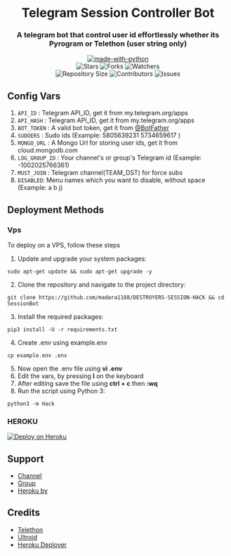 <h1 align= center>Telegram Session Controller Bot</h1>
<h3 align = center>A telegram bot that control user id effortlessly whether its Pyrogram or Telethon (user string only)</h3>
<p align="center">
<a href="https://python.org"><img src="http://forthebadge.com/images/badges/made-with-python.svg" alt="made-with-python"></a>
<br>
    <img src="https://img.shields.io/github/stars/madara1188/DESTROYERS-SESSION-HACK?style=for-the-badge" alt="Stars">
    <img src="https://img.shields.io/github/forks/madara1188/DESTROYERS-SESSION-HACK?style=for-the-badge" alt="Forks">
    <img src="https://img.shields.io/github/watchers/madara1188/DESTROYERS-SESSION-HACK?style=for-the-badge" alt="Watchers"> 
<br>
    <img src="https://img.shields.io/github/repo-size/madara1188/DESTROYERS-SESSION-HACK?style=for-the-badge" alt="Repository Size">
    <img src="https://img.shields.io/github/contributors/madara1188/DESTROYERS-SESSION-HACK?style=for-the-badge" alt="Contributors">
    <img src="https://img.shields.io/github/issues/madara1188/DESTROYERS-SESSION-HACK?style=for-the-badge" alt="Issues">
</p>

## Config Vars

1. `API_ID` : Telegram API_ID, get it from my.telegram.org/apps
2. `API_HASH` : Telegram API_ID, get it from my.telegram.org/apps
3. `BOT_TOKEN` : A valid bot token, get it from [@BotFather](https://t.me/BotFather)
4. `SUDOERS` : Sudo ids (Example: 5805639231 5734659617 )
5. `MONGO_URL` : A Mongo Url for storing user ids, get it from cloud.mongodb.com
6. `LOG_GROUP_ID` : Your channel's or group's Telegram id (Example: -1002025766361)
7. `MUST_JOIN` : Telegram channel(TEAM_DST) for force subs
8. `DISABLED`: Menu names which you want to disable, without space (Example: a b j)

## Deployment Methods

### Vps

To deploy on a VPS, follow these steps

1. Update and upgrade your system packages:

```
sudo apt-get update && sudo apt-get upgrade -y
```

2. Clone the repository and navigate to the project directory:

```
git clone https://github.com/madara1188/DESTROYERS-SESSION-HACK && cd SessionBot
```

3. Install the required packages:

```
pip3 install -U -r requirements.txt
```

4. Create .env using example.env

```
cp example.env .env
```

5. Now open the .env file using **vi .env**
6. Edit the vars, by pressing **I** on the keyboard
7. After editing save the file using **ctrl + c** then **:wq**
8. Run the script using Python 3:

```
python3 -m Hack
```

### HEROKU

[![Deploy on Heroku](https://www.herokucdn.com/deploy/button.svg)](https://heroku.com/deploy?template=https://github.com/madara1188/DESTROYERS-SESSION-HACK)

## Support

- [Channel](https://t.me/TEAM_DST)
- [Group](https://t.me/TEAM_DST)
- [Heroku by](t.me/CODEX_MADARA)

## Credits

- [Telethon](https://github.com/LonamiWebs/Telethon)
- [Ultroid](https://github.com/TeamUltroid/Ultroid)
- [Heroku Deployer](t.me/CODEX_MADARA)
